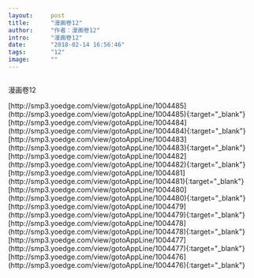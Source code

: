 ```yaml
---
layout:     post
title:      "漫画卷12"
author:     "作者：漫画卷12"
intro:      "漫画卷12"
date:       "2018-02-14 16:56:46"
tags:       "12"
image:      ""
---
```

<div style="text-align: center">
<p><img src=""/></p>
</div>
<p class="post-meta">
<span>漫画卷12</span>
</p>
[http://smp3.yoedge.com/view/gotoAppLine/1004485](http://smp3.yoedge.com/view/gotoAppLine/1004485){:target="_blank"}
[http://smp3.yoedge.com/view/gotoAppLine/1004484](http://smp3.yoedge.com/view/gotoAppLine/1004484){:target="_blank"}
[http://smp3.yoedge.com/view/gotoAppLine/1004483](http://smp3.yoedge.com/view/gotoAppLine/1004483){:target="_blank"}
[http://smp3.yoedge.com/view/gotoAppLine/1004482](http://smp3.yoedge.com/view/gotoAppLine/1004482){:target="_blank"}
[http://smp3.yoedge.com/view/gotoAppLine/1004481](http://smp3.yoedge.com/view/gotoAppLine/1004481){:target="_blank"}
[http://smp3.yoedge.com/view/gotoAppLine/1004480](http://smp3.yoedge.com/view/gotoAppLine/1004480){:target="_blank"}
[http://smp3.yoedge.com/view/gotoAppLine/1004479](http://smp3.yoedge.com/view/gotoAppLine/1004479){:target="_blank"}
[http://smp3.yoedge.com/view/gotoAppLine/1004478](http://smp3.yoedge.com/view/gotoAppLine/1004478){:target="_blank"}
[http://smp3.yoedge.com/view/gotoAppLine/1004477](http://smp3.yoedge.com/view/gotoAppLine/1004477){:target="_blank"}
[http://smp3.yoedge.com/view/gotoAppLine/1004476](http://smp3.yoedge.com/view/gotoAppLine/1004476){:target="_blank"}


